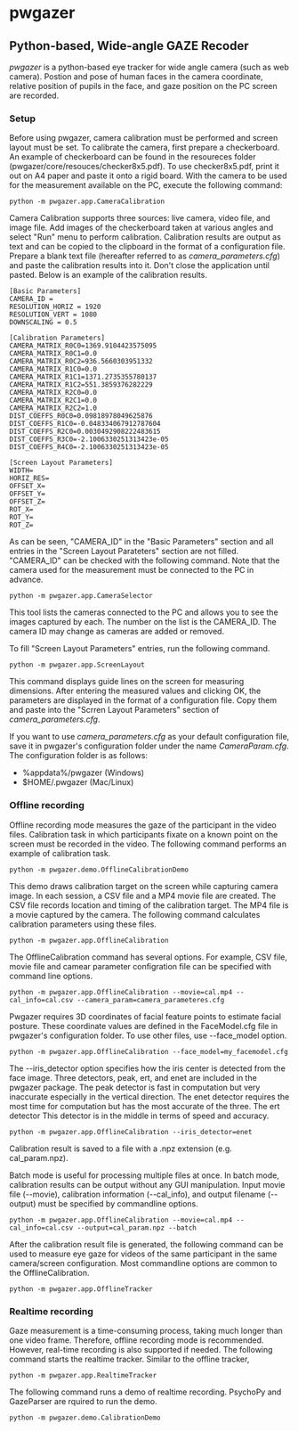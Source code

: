 # pwgazer
## **P**ython-based, **W**ide-angle **GAZE** **R**ecoder

*pwgazer* is a python-based eye tracker for wide angle camera (such as web camera).
Postion and pose of human faces in the camera coordinate, relative position of pupils in the face, and gaze position on the PC screen are recorded.

### Setup

Before using pwgazer, camera calibration must be performed and screen layout must be set.
To calibrate the camera, first prepare a checkerboard.
An example of checkerboard can be found in the resoureces folder (pwgazer/core/resouces/checker8x5.pdf). 
To use checker8x5.pdf, print it out on A4 paper and paste it onto a rigid board.
With the camera to be used for the measurement available on the PC, execute the following command:

```
python -m pwgazer.app.CameraCalibration
```

Camera Calibration supports three sources: live camera, video file, and image file.  Add images of the checkerboard taken at various angles and select "Run" menu to perform calibration.
Calibration results are output as text and can be copied to the clipboard in the format of a configuration file. Prepare a blank text file (hereafter referred to as *camera_parameters.cfg*) and paste the calibration results into it.  Don't close the application until pasted.  Below is an example of the calibration results.

```
[Basic Parameters]
CAMERA_ID = 
RESOLUTION_HORIZ = 1920
RESOLUTION_VERT = 1080
DOWNSCALING = 0.5

[Calibration Parameters]
CAMERA_MATRIX_R0C0=1369.9104423575095
CAMERA_MATRIX_R0C1=0.0
CAMERA_MATRIX_R0C2=936.5660303951332
CAMERA_MATRIX_R1C0=0.0
CAMERA_MATRIX_R1C1=1371.2735355780137
CAMERA_MATRIX_R1C2=551.3859376282229
CAMERA_MATRIX_R2C0=0.0
CAMERA_MATRIX_R2C1=0.0
CAMERA_MATRIX_R2C2=1.0
DIST_COEFFS_R0C0=0.09818978049625876
DIST_COEFFS_R1C0=-0.048334067912787604
DIST_COEFFS_R2C0=0.0030492908222483615
DIST_COEFFS_R3C0=-2.1006330251313423e-05
DIST_COEFFS_R4C0=-2.1006330251313423e-05

[Screen Layout Parameters]
WIDTH=
HORIZ_RES=
OFFSET_X=
OFFSET_Y=
OFFSET_Z=
ROT_X=
ROT_Y=
ROT_Z=
```

As can be seen, "CAMERA_ID" in the "Basic Parameters" section and all entries in the "Screen Layout Parateters" section are not filled.
"CAMERA_ID" can be checked with the following command.  Note that the camera used for the measurement must be connected to the PC in advance.

```
python -m pwgazer.app.CameraSelector
```

This tool lists the cameras connected to the PC and allows you to see the images captured by each.
The number on the list is the CAMERA_ID.  The camera ID may change as cameras are added or removed.

To fill "Screen Layout Parameters" entries, run the following command.

```
python -m pwgazer.app.ScreenLayout
```

This command displays guide lines on the screen for measuring dimensions.  After entering the measured values and clicking OK, the parameters are displayed in the format of a configuration file.  Copy them and paste into the "Scrren Layout Parameters" section of *camera_parameters.cfg*.

If you want to use *camera_parameters.cfg* as your default configuration file, save it in pwgazer's configuration folder under the name *CameraParam.cfg*.
The configuration folder is as follows:

- %appdata%/pwgazer (Windows)
- $HOME/.pwgazer (Mac/Linux)

### Offline recording 

Offline recording mode measures the gaze of the participant in the video files.  Calibration task in which participants fixate on a known point on the screen must be recorded in the video.  The following command performs an example of calibration task.

```
python -m pwgazer.demo.OfflineCalibrationDemo
```

This demo draws calibration target on the screen while capturing camera image.  In each session, a CSV file and a MP4 movie file are created.  The CSV file records location and timing of the calibration target.  The MP4 file is a movie captured by the camera.  The following command calculates calibration parameters using these files.

```
python -m pwgazer.app.OfflineCalibration
```

The OfflineCalibration command has several options.  For example, CSV file, movie file and camear parameter configration file can be specified with command line options.

```
python -m pwgazer.app.OfflineCalibration --movie=cal.mp4 --cal_info=cal.csv --camera_param=camera_parameteres.cfg
```

Pwgazer requires 3D coordinates of facial feature points to estimate facial posture.
These coordinate values are defined in the FaceModel.cfg file in pwgazer's configuration folder.
To use other files, use --face_model option.

```
python -m pwgazer.app.OfflineCalibration --face_model=my_facemodel.cfg
```

The --iris_detector option specifies how the iris center is detected from the face image.  Three detectors, peak, ert, and enet are included in the pwgazer package.
The peak detector is fast in computation but very inaccurate especially in the vertical direction.
The enet detector requires the most time for computation but has the most accurate of the three.
The ert detector This detector is in the middle in terms of speed and accuracy.

```
python -m pwgazer.app.OfflineCalibration --iris_detector=enet
```

Calibration result is saved to a file with a .npz extension (e.g. cal_param.npz).

Batch mode is useful for processing multiple files at once.  In batch mode, calibration results can be output without any GUI manipulation.  Input movie file (--movie), calibration information (--cal_info), and output filename (--output) must be specified by commandline options.

```
python -m pwgazer.app.OfflineCalibration --movie=cal.mp4 --cal_info=cal.csv --output=cal_param.npz --batch
```

After the calibration result file is generated, the following command can be used to measure eye gaze for videos of the same participant in the same camera/screen configuration.  Most commandline options are common to the OfflineCalibration.

```
python -m pwgazer.app.OfflineTracker
```

### Realtime recording

Gaze measurement is a time-consuming process, taking much longer than one video frame.  Therefore, offline recording mode is recommended.
However, real-time recording is also supported if needed.  The following command starts the realtime tracker.  Similar to the offline tracker, 

```
python -m pwgazer.app.RealtimeTracker
```

The following command runs a demo of realtime recording.  PsychoPy and GazeParser are rquired to run the demo.

```
python -m pwgazer.demo.CalibrationDemo
```
